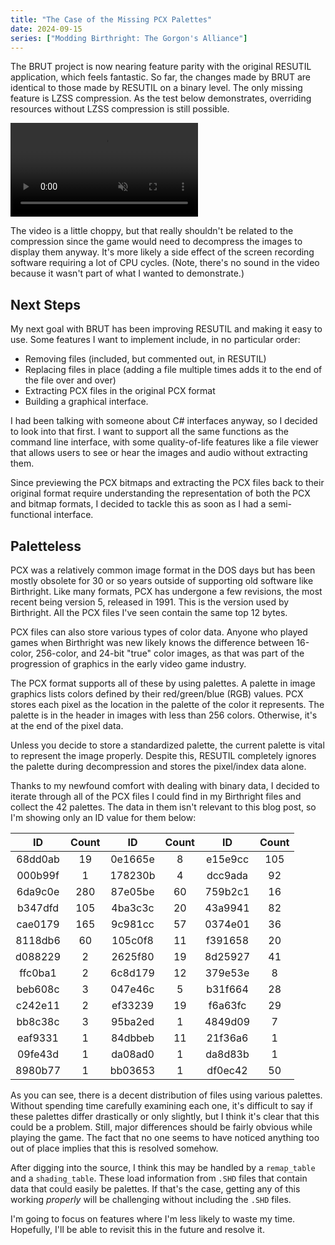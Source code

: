 ```yaml
---
title: "The Case of the Missing PCX Palettes"
date: 2024-09-15
series: ["Modding Birthright: The Gorgon's Alliance"]
---
```


The BRUT project is now nearing feature parity with the original RESUTIL application, which feels fantastic. So far, the changes made by BRUT are identical to those made by RESUTIL on a binary level. The only missing feature is LZSS compression. As the test below demonstrates, overriding resources without LZSS compression is still possible.

<video controls autoplay loop muted>
  <source src="/img/posts/modding_birthright/birthright-altered-intro.mp4" type="video/mp4">
</video>

The video is a little choppy, but that really shouldn't be related to the compression since the game would need to decompress the images to display them anyway. It's more likely a side effect of the screen recording software requiring a lot of CPU cycles. (Note, there's no sound in the video because it wasn't part of what I wanted to demonstrate.)

## Next Steps

My next goal with BRUT has been improving RESUTIL and making it easy to use. Some features I want to implement include, in no particular order:

* Removing files (included, but commented out, in RESUTIL)
* Replacing files in place (adding a file multiple times adds it to the end of the file over and over)
* Extracting PCX files in the original PCX format
* Building a graphical interface.

I had been talking with someone about C# interfaces anyway, so I decided to look into that first. I want to support all the same functions as the command line interface, with some quality-of-life features like a file viewer that allows users to see or hear the images and audio without extracting them.

Since previewing the PCX bitmaps and extracting the PCX files back to their original format require understanding the representation of both the PCX and bitmap formats, I decided to tackle this as soon as I had a semi-functional interface.

## Paletteless

PCX was a relatively common image format in the DOS days but has been mostly obsolete for 30 or so years outside of supporting old software like Birthright. Like many formats, PCX has undergone a few revisions, the most recent being version 5, released in 1991. This is the version used by Birthright. All the PCX files I've seen contain the same top 12 bytes.

PCX files can also store various types of color data. Anyone who played games when Birthright was new likely knows the difference between 16-color, 256-color, and 24-bit "true" color images, as that was part of the progression of graphics in the early video game industry.

The PCX format supports all of these by using palettes. A palette in image graphics lists colors defined by their red/green/blue (RGB) values. PCX stores each pixel as the location in the palette of the color it represents. The palette is in the header in images with less than 256 colors. Otherwise, it's at the end of the pixel data.

Unless you decide to store a standardized palette, the current palette is vital to represent the image properly. Despite this, RESUTIL completely ignores the palette during decompression and stores the pixel/index data alone.

Thanks to my newfound comfort with dealing with binary data, I decided to iterate through all of the PCX files I could find in my Birthright files and collect the 42 palettes. The data in them isn't relevant to this blog post, so I'm showing only an ID value for them below:

|    ID   | Count |   ID    | Count |   ID    | Count |
|:-------:|:-----:|:-------:|:-----:|:-------:|:-----:|
| 68dd0ab | 19    | 0e1665e | 8     | e15e9cc | 105   |
| 000b99f | 1     | 178230b | 4     | dcc9ada | 92    |
| 6da9c0e | 280   | 87e05be | 60    | 759b2c1 | 16    |
| b347dfd | 105   | 4ba3c3c | 20    | 43a9941 | 82    |
| cae0179 | 165   | 9c981cc | 57    | 0374e01 | 36    |
| 8118db6 | 60    | 105c0f8 | 11    | f391658 | 20    |
| d088229 | 2     | 2625f80 | 19    | 8d25927 | 41    |
| ffc0ba1 | 2     | 6c8d179 | 12    | 379e53e | 8     |
| beb608c | 3     | 047e46c | 5     | b31f664 | 28    |
| c242e11 | 2     | ef33239 | 19    | f6a63fc | 29    |
| bb8c38c | 3     | 95ba2ed | 1     | 4849d09 | 7     |
| eaf9331 | 1     | 84dbbeb | 11    | 21f36a6 | 1     |
| 09fe43d | 1     | da08ad0 | 1     | da8d83b | 1     |
| 8980b77 | 1     | bb03653 | 1     | df0ec42 | 50    |

As you can see, there is a decent distribution of files using various palettes. Without spending time carefully examining each one, it's difficult to say if these palettes differ drastically or only slightly, but I think it's clear that this could be a problem. Still, major differences should be fairly obvious while playing the game. The fact that no one seems to have noticed anything too out of place implies that this is resolved somehow.

After digging into the source, I think this may be handled by a `remap_table` and a `shading_table`. These load information from `.SHD` files that contain data that could easily be palettes. If that's the case, getting any of this working *properly* will be challenging without including the `.SHD` files.

I'm going to focus on features where I'm less likely to waste my time. Hopefully, I'll be able to revisit this in the future and resolve it.

